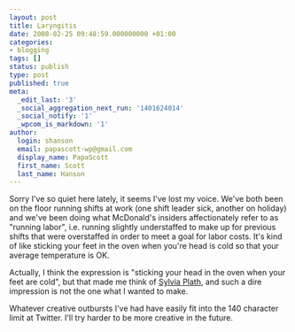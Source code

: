 ```yaml
---
layout: post
title: Laryngitis
date: 2008-02-25 09:48:59.000000000 +01:00
categories:
- blogging
tags: []
status: publish
type: post
published: true
meta:
  _edit_last: '3'
  _social_aggregation_next_run: '1401624014'
  _social_notify: '1'
  _wpcom_is_markdown: '1'
author:
  login: shanson
  email: papascott-wp@gmail.com
  display_name: PapaScott
  first_name: Scott
  last_name: Hanson
---
```

<p>Sorry I've so quiet here lately, it seems I've lost my voice. We've both been on the floor running shifts at work (one shift leader sick, another on holiday) and we've been doing what McDonald's insiders affectionately refer to as "running labor", i.e. running slightly understaffed to make up for previous shifts that were overstaffed in order to meet a goal for labor costs. It's kind of like sticking your feet in the oven when you're head is cold so that your average temperature is OK.</p>
<p>Actually, I think the expression is "sticking your head in the oven when your feet are cold", but that made me think of <a href="http://en.wikipedia.org/wiki/Sylvia_Plath#Death">Sylvia Plath</a>, and such a dire impression is not the one what I wanted to make.</p>
<p>Whatever creative outbursts I've had have easily fit into the 140 character limit at Twitter. I'll try harder to be more creative in the future.</p>

